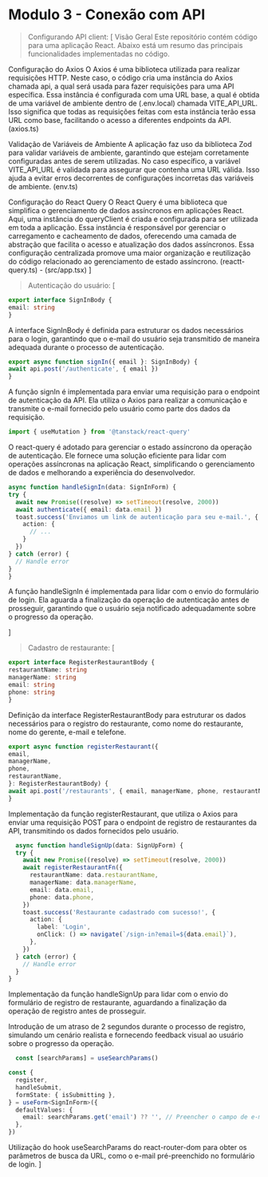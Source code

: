 # Modulo 3 - Conexão com API

> Configurando API client: [
    Visão Geral
Este repositório contém código para uma aplicação React. Abaixo está um resumo das principais funcionalidades implementadas no código.

Configuração do Axios
O Axios é uma biblioteca utilizada para realizar requisições HTTP. Neste caso, o código cria uma instância do Axios chamada api, a qual será usada para fazer requisições para uma API específica. Essa instância é configurada com uma URL base, a qual é obtida de uma variável de ambiente dentro de (.env.local) chamada VITE_API_URL. Isso significa que todas as requisições feitas com esta instância terão essa URL como base, facilitando o acesso a diferentes endpoints da API. (axios.ts)

Validação de Variáveis de Ambiente
A aplicação faz uso da biblioteca Zod para validar variáveis de ambiente, garantindo que estejam corretamente configuradas antes de serem utilizadas. No caso específico, a variável VITE_API_URL é validada para assegurar que contenha uma URL válida. Isso ajuda a evitar erros decorrentes de configurações incorretas das variáveis de ambiente. (env.ts)

Configuração do React Query
O React Query é uma biblioteca que simplifica o gerenciamento de dados assíncronos em aplicações React. Aqui, uma instância do queryClient é criada e configurada para ser utilizada em toda a aplicação. Essa instância é responsável por gerenciar o carregamento e cacheamento de dados, oferecendo uma camada de abstração que facilita o acesso e atualização dos dados assíncronos. Essa configuração centralizada promove uma maior organização e reutilização do código relacionado ao gerenciamento de estado assíncrono. (reactt-query.ts) - (src/app.tsx)
]

> Autenticação do usuário: [

  ```ts
  export interface SignInBody {
  email: string
}
 ```

  A interface SignInBody é definida para estruturar os dados necessários para o login, garantindo que o e-mail do usuário seja transmitido de maneira adequada durante o processo de autenticação.

  ```ts
  export async function signIn({ email }: SignInBody) {
  await api.post('/authenticate', { email })
}
  ```

  A função signIn é implementada para enviar uma requisição para o endpoint de autenticação da API. Ela utiliza o Axios para realizar a comunicação e transmite o e-mail fornecido pelo usuário como parte dos dados da requisição.

  ```ts
  import { useMutation } from '@tanstack/react-query'
  ```

  O react-query é adotado para gerenciar o estado assíncrono da operação de autenticação. Ele fornece uma solução eficiente para lidar com operações assíncronas na aplicação React, simplificando o gerenciamento de dados e melhorando a experiência do desenvolvedor.

  ```ts
  async function handleSignIn(data: SignInForm) {
  try {
    await new Promise((resolve) => setTimeout(resolve, 2000))
    await authenticate({ email: data.email })
    toast.success('Enviamos um link de autenticação para seu e-mail.', {
      action: {
        // ...
      }
    })
  } catch (error) {
    // Handle error
  }
}
  ```

  A função handleSignIn é implementada para lidar com o envio do formulário de login. Ela aguarda a finalização da operação de autenticação antes de prosseguir, garantindo que o usuário seja notificado adequadamente sobre o progresso da operação.

]

> Cadastro de restaurante: [

  ```ts
  export interface RegisterRestaurantBody {
  restaurantName: string
  managerName: string
  email: string
  phone: string
}
  ```

  Definição da interface RegisterRestaurantBody para estruturar os dados necessários para o registro do restaurante, como nome do restaurante, nome do gerente, e-mail e telefone.

  ```ts
  export async function registerRestaurant({
  email,
  managerName,
  phone,
  restaurantName,
}: RegisterRestaurantBody) {
  await api.post('/restaurants', { email, managerName, phone, restaurantName })
}
  ```

  Implementação da função registerRestaurant, que utiliza o Axios para enviar uma requisição POST para o endpoint de registro de restaurantes da API, transmitindo os dados fornecidos pelo usuário.

  ```ts
    async function handleSignUp(data: SignUpForm) {
    try {
      await new Promise((resolve) => setTimeout(resolve, 2000))
      await registerRestaurantFn({
        restaurantName: data.restaurantName,
        managerName: data.managerName,
        email: data.email,
        phone: data.phone,
      })
      toast.success('Restaurante cadastrado com sucesso!', {
        action: {
          label: 'Login',
          onClick: () => navigate(`/sign-in?email=${data.email}`),
        },
      })
    } catch (error) {
      // Handle error
    }
  }
  ```

  Implementação da função handleSignUp para lidar com o envio do formulário de registro de restaurante, aguardando a finalização da operação de registro antes de prosseguir.

  Introdução de um atraso de 2 segundos durante o processo de registro, simulando um cenário realista e fornecendo feedback visual ao usuário sobre o progresso da operação.

  ```ts
    const [searchParams] = useSearchParams()

  const {
    register,
    handleSubmit,
    formState: { isSubmitting },
  } = useForm<SignInForm>({
    defaultValues: {
      email: searchParams.get('email') ?? '', // Preencher o campo de e-mail com o valor obtido dos parâmetros de busca da URL
    },
  })
  ```

  Utilização do hook useSearchParams do react-router-dom para obter os parâmetros de busca da URL, como o e-mail pré-preenchido no formulário de login.
]
